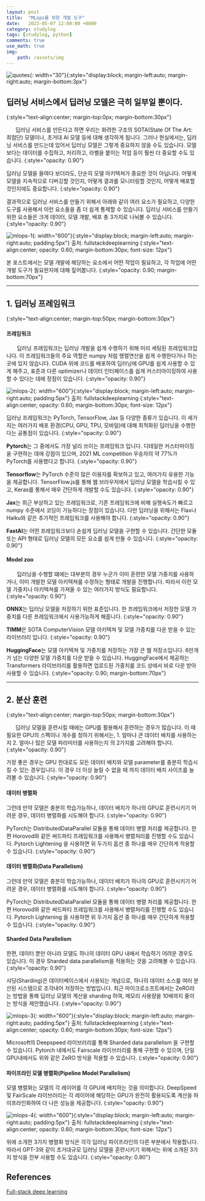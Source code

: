 ```yaml
---
layout: post
title:  "MLops를 위한 개발 도구"
date:   2023-05-07 12:00:00 +0800
category: studylog
tags: [studylog, python]
comments: true
use_math: true
img:
    path: /assets/img
---
```

![quotes](/assets/img/quotation_mark.jpeg){: width="30"}{:style="display:block; margin-left:auto; margin-right:auto; margin-bottom:3px"}
## 딥러닝 서비스에서 딥러닝 모델은 극히 일부일 뿐이다.
{:style="text-align:center; margin-top:0px; margin-bottom:30px"}

&nbsp;&nbsp;&nbsp;&nbsp;&nbsp;&nbsp;딥러닝 서비스를 만든다고 하면 우리는 화려한 구조의 SOTA(State Of The Art: 최첨단) 모델이나, 초거대 AI 모델 등에 대해 생각하게 됩니다. 그러나 현실에서는, 딥러닝 서비스를 만드는데 있어서 딥러닝 모델은 그렇게 중요하지 않을 수도 있습니다. 모델 보다는 데이터를 수집하고, 처리하고, 라벨을 붙이는 작업 등이 훨씬 더 중요할 수도 있습니다. 
{:style="opacity: 0.90"}

딥러닝 모델을 들여다 보더라도, 단순히 모델 아키텍쳐가 중요한 것이 아닙니다. 어떻게 모델을 지속적으로 디버깅할 것인지, 어떻게 결과를 모니터링할 것인지, 어떻게 배포할 것인지에도 중요합니다.
{:style="opacity: 0.90"}

결과적으로 딥러닝 서비스를 만들기 위해서 아래와 같이 여러 요소가 필요하고, 다양한 도구를 사용해서 이런 요소들을 좀 더 쉽게 통제할 수 있습니다. 딥러닝 서비스를 만들기 위한 요소들은 크게 데이터, 모델 개발, 배포 총 3가지로 나눠볼 수 있습니다. 
{:style="opacity: 0.90"}

![mlops-1](/assets/img/2023-05-07/mlops-1.png){: width="600"}{:style="display:block; margin-left:auto; margin-right:auto; padding:5px"} 
출처: fullstackdeeplearning
{:style="text-align:center; opacity: 0.60; margin-bottom:30px; font-size: 12px"}

본 포스트에서는 모델 개발에 해당하는 요소에서 어떤 작업이 필요하고, 각 작업에 어떤 개발 도구가 필요한지에 대해 짚어봅니다.
{:style="opacity: 0.90; margin-bottom:70px"}

---

## 1. 딥러닝 프레임워크
{:style="text-align:center; margin-top:50px; margin-bottom:30px"}

#### 프레임워크

&nbsp;&nbsp;&nbsp;&nbsp;&nbsp;&nbsp; 딥러닝 프레임워크는 딥러닝 개발을 쉽게 수행하기 위해 미리 세팅된 프레임워크입니다. 이 프레임워크들의 주요 역할은 numpy 처럼 행렬연산을 쉽게 수행한다거나 하는 곳에 있지 않습니다. CUDA 위에 코드를 배포하여 딥러닝에 GPU를 쉽게 사용할 수 있게 해주고, 표준과 다른 optimizer나 데이터 인터페이스를 쉽게 커스터마이징하여 사용할 수 있다는 데에 장점이 있습니다.
{:style="opacity: 0.90"}

![mlops-2](/assets/img/2023-05-07/mlops-2.png){: width="600"}{:style="display:block; margin-left:auto; margin-right:auto; padding:5px"} 
출처: fullstackdeeplearning
{:style="text-align:center; opacity: 0.60; margin-bottom:30px; font-size: 12px"}

딥러닝 프레임워크는 PyTorch, TensorFlow, Jax 등 다양한 종류가 있습니다. 이 세가지는 여러가지 배포 환경(CPU, GPU, TPU, 모바일)에 대해 최적화된 딥러닝을 수행한다는 공통점이 있습니다.
{:style="opacity: 0.90"}

**Pytorch**는 그 중에서도 가장 널리 쓰이는 프레임워크 입니다. 디테일한 커스터마이징을 구현하는 데에 강점이 있으며, 2021 ML competition 우승자의 약 77%가 PyTorch를 사용했다고 합니다.
{:style="opacity: 0.90"}

**Tensorflow**는 PyTorch 수준의 많은 이용자를 확보하고 있고, 여러가지 유용한 기능을 제공합니다. TensorFlow.js를 통해 웹 브라우저에서 딥러닝 모델을 학습시킬 수 있고, Keras를 통해서 매우 간단하게 개발할 수도 있습니다.
{:style="opacity: 0.90"}

**Jax**는 최근 부상하고 있는 프레임워크로, 기존 프레임워크에 비해 실행속도가 빠르고 numpy 수준에서 코딩이 가능하다는 장점이 있습니다. 다만 딥러닝을 위해서는 Flax나 Haiku와 같은 추가적인 프레임워크를 사용해야 합니다.
{:style="opacity: 0.90"}

**FastAI**는 어떤 프레임워크보다 손쉽게 딥러닝 모델을 구현할 수 있습니다. 간단한 모듈 또는 API 형태로 딥러닝 모델의 모든 요소를 쉽게 만들 수 있습니다.
{:style="opacity: 0.90"}

#### Model zoo

&nbsp;&nbsp;&nbsp;&nbsp;&nbsp;&nbsp; 딥러닝을 수행할 떄에는 대부분의 경우 누군가 이미 훈련한 모델 가중치를 사용하거나, 이미 개발한 모델 아키텍쳐를 수정하는 형태로 개발을 진행합니다. 따라서 이런 모델 가중치나 아키텍쳐를 가져올 수 있는 여러가지 방식도 필요합니다.
{:style="opacity: 0.90"}

 **ONNX**는 딥러닝 모델을 저장하기 위한 표준입니다. 한 프레임워크에서 저장한 모델 가중치를 다른 프레임워크에서 사용가능하게 해줍니다. 
{:style="opacity: 0.90"}

 **TIMM**은 SOTA ComputerVision 모델 아키텍쳐 및 모델 가중치를 다운 받을 수 있는 라이브러리 입니다.
{:style="opacity: 0.90"}

 **HuggingFace**는 모델 아키텍쳐 및 가중치를 저장하는 가장 큰 웹 저장소입니다. 6만개가 넘는 다양한 모델 가중치를 다운 받을 수 있습니다. HuggingFace에서 제공하는 Transformers 라이브러리를 활용하면 업로드된 가중치를 코드 상에서 바로 다운 받아 사용할 수 있습니다.
{:style="opacity: 0.90; margin-bottom:70px"}

---


## 2. 분산 훈련
{:style="text-align:center; margin-top:50px; margin-bottom:30px"}

&nbsp;&nbsp;&nbsp;&nbsp;&nbsp;&nbsp;딥러닝 모델을 훈련시킬 때에는 GPU를 활용해서 훈련하는 경우가 많습니다. 이 때 필요한 GPU의 스펙이나 개수를 정하기 위해서는, 1. 얼마나 큰 데이터 배치를 사용하는지 2. 얼마나 많은 모델 파라미터를 사용하는지 의 2가지를 고려해야 합니다.
{:style="opacity: 0.90"}

가장 좋은 경우는 GPU 한대로도 모든 데이터 배치와 모델 parameter를 충분히 학습시킬 수 있는 경우입니다. 이 경우 더 이상 늘릴 수 없을 때 까지 데이터 배치 사이즈를 늘려볼 수 있습니다.
{:style="opacity: 0.90"}

#### 데이터 병렬화
그런데 만약 모델은 충분히 학습가능하나, 데이터 배치가 하나의 GPU로 훈련시키기 어려운 경우, 데이터 병렬화를 시도해야 합니다. 
{:style="opacity: 0.90"}

PyTorch는 DistributedDataParallel 모듈을 통해 데이터 병렬 처리를 제공합니다. 한편 Horovod와 같은 써드파티 프레임워크를 사용해서 병렬처리를 진행할 수도 있습니다. Pytorch Lightening 을 사용하면 위 두가지 옵션 중 하나를 매우 간단하게 적용할 수 있습니다.
{:style="opacity: 0.90"}

#### 데이터 병렬화(Data Parallelism)
그런데 만약 모델은 충분히 학습가능하나, 데이터 배치가 하나의 GPU로 훈련시키기 어려운 경우, 데이터 병렬화를 시도해야 합니다. 
{:style="opacity: 0.90"}

PyTorch는 DistributedDataParallel 모듈을 통해 데이터 병렬 처리를 제공합니다. 한편 Horovod와 같은 써드파티 프레임워크를 사용해서 병렬처리를 진행할 수도 있습니다. Pytorch Lightening 을 사용하면 위 두가지 옵션 중 하나를 매우 간단하게 적용할 수 있습니다.
{:style="opacity: 0.90"}

#### Sharded Data Parallelism
한편, 데이터 뿐만 아니라 모델도 하나의 데이터 GPU 내에서 학습하기 어려운 경우도 있습니다. 이 경우 Sharded data parallelism을 적용하는 것을 고려해볼 수 있습니다.
{:style="opacity: 0.90"}

샤딩(Sharding)은 데이터베이스에서 사용되는 개념으로, 하나의 데이터 소스를 여러 분산된 시스템으로 조각내어 저장하는 방법입니다. 최근 마이크로소프트에서는 ZeRO라는 방법을 통해 딥러닝 모델의 계산을 sharding 하여, 메모리 사용량을 10배까지 줄이는 방식을 제안했습니다. 
{:style="opacity: 0.90"}

![mlops-3](/assets/img/2023-05-07/mlops-3.png){: width="600"}{:style="display:block; margin-left:auto; margin-right:auto; padding:5px"} 
출처: fullstackdeeplearning
{:style="text-align:center; opacity: 0.60; margin-bottom:30px; font-size: 12px"}

Microsoft의 Deepspeed 라이브러리를 통해 Sharded data parallelism 을 구현할 수 있습니다. Pytorch 내에서도 Fairscale 라이브러리를 통해 구현할 수 있으며, 단일 GPU내에서도 위와 같은 ZeRO 방식을 적용할 수 있습니다.
{:style="opacity: 0.90"}

#### 파이프라인 모델 병렬화(Pipeline Model Parallelism)
 모델 병렬화는 모델의 각 레이어를 각 GPU에 배치하는 것을 의미합니다. DeepSpeed 및 FairScale 라이브러리는 각 레이어에 해당하는 GPU가 완전히 활용되도록 계산을 파이프라인화하여 더 나은 성능을 제공합니다.
{:style="opacity: 0.90"}

![mlops-4](/assets/img/2023-05-07/mlops-4.png){: width="600"}{:style="display:block; margin-left:auto; margin-right:auto; padding:5px"} 
출처: fullstackdeeplearning
{:style="text-align:center; opacity: 0.60; margin-bottom:30px; font-size: 12px"}

위에 소개한 3가지 병렬화 방식은 각각 딥러닝 파이프라인의 다른 부분에서 작용합니다. 따라서 GPT-3와 같이 초거대규모 딥러닝 모델을 훈련시키기 위해서는 위에 소개된 3가지 방식을 전부 사용할 수도 있습니다. 
{:style="opacity: 0.90"}

## References
[Full-stack deep learning](https://fullstackdeeplearning.com/course/2022/)
